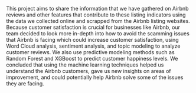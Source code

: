 This project aims to share the information that we have gathered on Airbnb reviews and other features that contribute to these listing indicators using the data we collected online and scrapped from the Airbnb listing websites. Because customer satisfaction is crucial for businesses like Airbnb, our team decided to look more in-depth into how to avoid the scamming issues that Airbnb is facing which could increase customer satisfaction, using Word Cloud analysis, sentiment analysis, and topic modeling to analyze customer reviews. We also use predictive modeling methods such as Random Forest and XGBoost to predict customer happiness levels. We concluded that using the machine learning techniques helped us understand the Airbnb customers, gave us new insights on areas of improvement, and could potentially help Airbnb solve some of the issues they are facing. 
